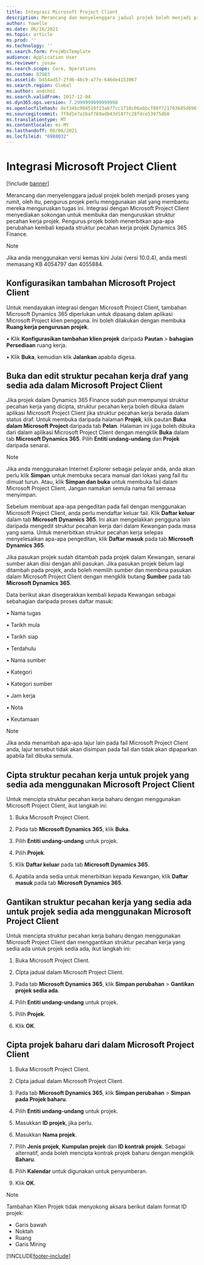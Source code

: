 ```yaml
---
title: Integrasi Microsoft Project Client
description: Merancang dan menyelenggara jadual projek boleh menjadi proses yang rumit, oleh itu, pengurus projek perlu menggunakan alat yang membantu mereka menguruskan tugas ini. Integrasi dengan Microsoft Project Client menyediakan sokongan untuk membuka dan menguruskan struktur pecahan kerja projek.
author: Yowelle
ms.date: 06/16/2021
ms.topic: article
ms.prod: ''
ms.technology: ''
ms.search.form: ProjWbsTemplate
audience: Application User
ms.reviewer: josaw
ms.search.scope: Core, Operations
ms.custom: 87983
ms.assetid: b454ad57-2fd6-46c9-a77e-646de4153067
ms.search.region: Global
ms.author: andchoi
ms.search.validFrom: 2017-12-04
ms.dyn365.ops.version: 7.2999999999999998
ms.openlocfilehash: 8ef34bc984510f23ab77cc1710c06abbcf80f721703685d696fea28eeaddd732
ms.sourcegitcommit: 7f8d1e7a16af769adb43d1877c28fdce53975db8
ms.translationtype: MT
ms.contentlocale: ms-MY
ms.lasthandoff: 08/06/2021
ms.locfileid: "6988032"
---
```

# <a name="microsoft-project-client-integration"></a>Integrasi Microsoft Project Client

[!include [banner](../includes/banner.md)]

Merancang dan menyelenggara jadual projek boleh menjadi proses yang rumit, oleh itu, pengurus projek perlu menggunakan alat yang membantu mereka menguruskan tugas ini. Integrasi dengan Microsoft Project Client menyediakan sokongan untuk membuka dan menguruskan struktur pecahan kerja projek. Pengurus projek boleh menerbitkan apa-apa perubahan kembali kepada struktur pecahan kerja projek Dynamics 365 Finance.

> [!NOTE]
> Jika anda menggunakan versi kemas kini Julai (versi 10.0.4), anda mesti memasang KB 4054797 dan 4055884.

## <a name="configure-the-microsoft-project-client-add-in"></a>Konfigurasikan tambahan Microsoft Project Client
Untuk mendayakan integrasi dengan Microsoft Project Client, tambahan Microsoft Dynamics 365 diperlukan untuk dipasang dalam aplikasi Microsoft Project klien pengguna. Ini boleh dilakukan dengan membuka **Ruang kerja pengurusan projek**.

•   Klik **Konfigurasikan tambahan klien projek** daripada **Pautan** > **bahagian Persediaan** ruang kerja.

•   Klik **Buka**, kemudian klik **Jalankan** apabila digesa.

## <a name="open-and-edit-an-existing-draft-work-breakdown-structure-in-microsoft-project-client"></a>Buka dan edit struktur pecahan kerja draf yang sedia ada dalam Microsoft Project Client
Jika projek dalam Dynamics 365 Finance sudah pun mempunyai struktur pecahan kerja yang dicipta, struktur pecahan kerja boleh dibuka dalam aplikasi Microsoft Project Client jika struktur pecahan kerja berada dalam status draf. Untuk membuka daripada halaman **Projek**, klik pautan **Buka dalam Microsoft Project** daripada tab **Pelan**. Halaman ini juga boleh dibuka dari dalam aplikasi Microsoft Project Client dengan mengklik **Buka** dalam tab **Microsoft Dynamics 365**. Pilih **Entiti undang-undang** dan **Projek** daripada senarai.

> [!NOTE]
> Jika anda menggunakan Internet Explorer sebagai pelayar anda, anda akan perlu klik **Simpan** untuk membuka secara manual dari lokasi yang fail itu dimuat turun. Atau, klik **Simpan dan buka** untuk membuka fail dalam Microsoft Project Client. Jangan namakan semula nama fail semasa menyimpan.

Sebelum membuat apa-apa pengeditan pada fail dengan menggunakan Microsoft Project Client, anda perlu mendaftar keluar fail. Klik **Daftar keluar** dalam tab **Microsoft Dynamics 365**. Ini akan mengelakkan pengguna lain daripada mengedit struktur pecahan kerja dari dalam Kewangan pada masa yang sama. Untuk menerbitkan struktur pecahan kerja selepas menyelesaikan apa-apa pengeditan, klik **Daftar masuk** pada tab **Microsoft Dynamics 365**.

Jika pasukan projek sudah ditambah pada projek dalam Kewangan, senarai sumber akan diisi dengan ahli pasukan. Jika pasukan projek belum lagi ditambah pada projek, anda boleh memilih sumber dan membina pasukan dalam Microsoft Project Client dengan mengklik butang **Sumber** pada tab **Microsoft Dynamics 365**. 

Data berikut akan disegerakkan kembali kepada Kewangan sebagai sebahagian daripada proses daftar masuk:

•   Nama tugas

•   Tarikh mula

•   Tarikh siap

•   Terdahulu

•   Nama sumber

•   Kategori

•   Kategori sumber

•   Jam kerja

•   Nota

•   Keutamaan

> [!NOTE]
> Jika anda menambah apa-apa lajur lain pada fail Microsoft Project Client anda, lajur tersebut tidak akan disimpan pada fail dan tidak akan dipaparkan apabila fail dibuka semula.

## <a name="create-the-work-breakdown-structure-for-an-existing-project-using-microsoft-project-client"></a>Cipta struktur pecahan kerja untuk projek yang sedia ada menggunakan Microsoft Project Client
Untuk mencipta struktur pecahan kerja baharu dengan menggunakan Microsoft Project Client, ikut langkah ini:


1.  Buka Microsoft Project Client.

2.  Pada tab **Microsoft Dynamics 365**, klik **Buka**.

3.  Pilih **Entiti undang-undang** untuk projek.

4.  Pilih **Projek**.

5.  Klik **Daftar keluar** pada tab **Microsoft Dynamics 365**.

6.  Apabila anda sedia untuk menerbitkan kepada Kewangan, klik **Daftar masuk** pada tab **Microsoft Dynamics 365**.

## <a name="replace-the-existing-work-breakdown-structure-for-an-existing-project-using-microsoft-project-client"></a>Gantikan struktur pecahan kerja yang sedia ada untuk projek sedia ada menggunakan Microsoft Project Client
Untuk mencipta struktur pecahan kerja baharu dengan menggunakan Microsoft Project Client dan menggantikan struktur pecahan kerja yang sedia ada untuk projek sedia ada, ikut langkah ini:

1.  Buka Microsoft Project Client.

2.  CIpta jadual dalam Microsoft Project Client.

3.  Pada tab **Microsoft Dynamics 365**, klik **Simpan perubahan** > **Gantikan projek sedia ada**.

4.  Pilih **Entiti undang-undang** untuk projek.

5.  Pilih **Projek**.

6.  Klik **OK**.

## <a name="create-a-new-project-from-within-microsoft-project-client"></a>Cipta projek baharu dari dalam Microsoft Project Client


1.  Buka Microsoft Project Client.

2.  CIpta jadual dalam Microsoft Project Client.

3.  Pada tab **Microsoft Dynamics 365**, klik **Simpan perubahan** > **Simpan pada Projek baharu**.

4.  Pilih **Entiti undang-undang** untuk projek.

5.  Masukkan **ID projek**, jika perlu.

6.  Masukkan **Nama projek**.

7.  Pilih **Jenis projek**, **Kumpulan projek** dan **ID kontrak projek**. Sebagai alternatif, anda boleh mencipta kontrak projek baharu dengan mengklik **Baharu**.

8.  Pilih **Kalendar** untuk digunakan untuk penyumberan.

11. Klik **OK**.

> [!NOTE]
> Tambahan Klien Projek tidak menyokong aksara berikut dalam format ID projek:
> 
>   - Garis bawah
>   - Noktah
>   - Ruang
>   - Garis Miring

[!INCLUDE[footer-include](../includes/footer-banner.md)]
